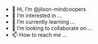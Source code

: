 - 👋 Hi, I’m @jilson-mindcoopers
- 👀 I’m interested in ...
- 🌱 I’m currently learning ...
- 💞️ I’m looking to collaborate on ...
- 📫 How to reach me ...

<!---
jilson-mindcoopers/jilson-mindcoopers is a ✨ special ✨ repository because its `README.md` (this file) appears on your GitHub profile.
You can click the Preview link to take a look at your changes.
--->
